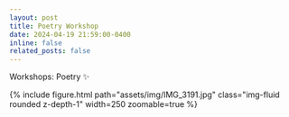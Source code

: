 ```yaml
---
layout: post
title: Poetry Workshop
date: 2024-04-19 21:59:00-0400
inline: false
related_posts: false
---
```


Workshops: Poetry :sparkles:

<div class="row mt-3">
    <div class="col-sm mt-3 mt-md-0">
        {% include figure.html path="assets/img/IMG_3191.jpg" class="img-fluid rounded z-depth-1" width=250 zoomable=true %}
    </div>
</div>
